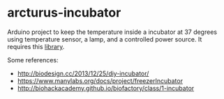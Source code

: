 arcturus-incubator
============

Arduino project to keep the temperature inside a incubator at 37 degrees using temperature sensor, a lamp, and a controlled power source. It requires this [library](https://github.com/Seeed-Studio/Grove_Temperature_And_Humidity_Sensor).

Some references:

* <http://biodesign.cc/2013/12/25/diy-incubator/>
* <https://www.manylabs.org/docs/project/freezerIncubator>
* <http://biohackacademy.github.io/biofactory/class/1-incubator>
